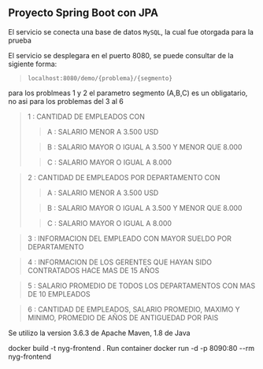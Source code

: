 ## Proyecto Spring Boot con JPA

El servicio se conecta una base de datos `MySQL`, la cual fue otorgada para la prueba

El servicio se desplegara en el puerto 8080, se puede consultar de la sigiente forma:

> `localhost:8080/demo/{problema}/{segmento}`

para los problmeas 1 y 2 el parametro segmento (A,B,C) es un obligatario, no asi para los problemas del 3 al 6

> 1 : CANTIDAD DE EMPLEADOS CON
> > A : SALARIO MENOR A 3.500 USD
> 
> > B : SALARIO MAYOR O IGUAL A 3.500 Y MENOR QUE 8.000
>
> > C : SALARIO MAYOR O IGUAL A 8.000

> 2 : CANTIDAD DE EMPLEADOS POR DEPARTAMENTO CON
> > A : SALARIO MENOR A 3.500 USD
>
> > B : SALARIO MAYOR O IGUAL A 3.500 Y MENOR QUE 8.000
>
> > C : SALARIO MAYOR O IGUAL A 8.000

> 3 : INFORMACION DEL EMPLEADO CON MAYOR SUELDO POR DEPARTAMENTO

> 4 : INFORMACION DE LOS GERENTES QUE HAYAN SIDO CONTRATADOS HACE MAS DE 15 AÑOS

> 5 : SALARIO PROMEDIO DE TODOS LOS DEPARTAMENTOS CON MAS DE 10 EMPLEADOS

> 6 : CANTIDAD DE EMPLEADOS, SALARIO PROMEDIO, MAXIMO Y MINIMO, PROMEDIO DE AÑOS DE ANTIGUEDAD POR PAIS

Se utilizo la version 3.6.3 de Apache Maven, 1.8 de Java

docker build -t nyg-frontend .
Run container
docker run -d -p 8090:80 --rm nyg-frontend